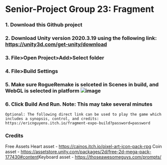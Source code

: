 # Senior-Project Group 23: Fragment

### 1. Download this Github project
### 2. Download Unity version 2020.3.19 using the following link: https://unity3d.com/get-unity/download
### 3. File>Open Project>Add>Select folder
### 4. File>Build Settings
### 5. Make sure RogueRemake is selceted in Scenes in build, and WebGL is selected in platform ![image](https://user-images.githubusercontent.com/78886694/168410641-459ad857-6dcb-41a8-87ac-0ca3384059c8.png)

### 6. Click Build And Run. Note: This may take several minutes

```
Optional: The following direct link can be used to play the game which includes a synopsis, control, and credits: https://ericnguyens.itch.io/fragment-expo-build?password=password

```

### Credits
Free Assets
Heart asset - https://cainos.itch.io/pixel-art-icon-pack-rpg
Coin asset - https://assetstore.unity.com/packages/2d/free-2d-mega-pack-177430#content​
Keyboard asset - https://thoseawesomeguys.com/prompts/
